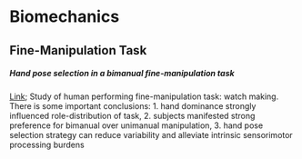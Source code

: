 # Biomechanics

## Fine-Manipulation Task

##### Hand pose selection in a bimanual fine-manipulation task

[Link](https://journals.physiology.org/doi/full/10.1152/jn.00635.2020); Study of human performing fine-manipulation task: watch making. There is some important conclusions: 1. hand dominance strongly influenced role-distribution of task, 2. subjects manifested strong preference for bimanual over unimanual manipulation, 3. hand pose selection strategy can reduce variability and alleviate intrinsic sensorimotor processing burdens

